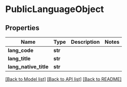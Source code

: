# PublicLanguageObject

## Properties
Name | Type | Description | Notes
------------ | ------------- | ------------- | -------------
**lang_code** | **str** |  | 
**lang_title** | **str** |  | 
**lang_native_title** | **str** |  | 

[[Back to Model list]](../README.md#documentation-for-models) [[Back to API list]](../README.md#documentation-for-api-endpoints) [[Back to README]](../README.md)

